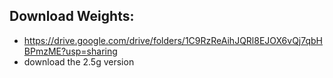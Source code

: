## Download Weights:

- https://drive.google.com/drive/folders/1C9RzReAihJQRl8EJOX6vQj7qbHBPmzME?usp=sharing
- download the 2.5g version
